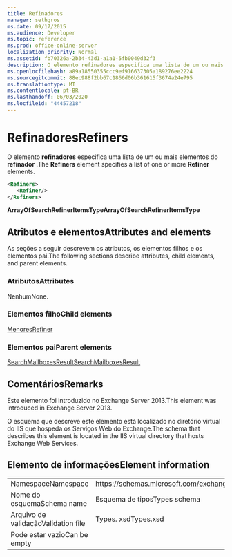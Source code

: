 ```yaml
---
title: Refinadores
manager: sethgros
ms.date: 09/17/2015
ms.audience: Developer
ms.topic: reference
ms.prod: office-online-server
localization_priority: Normal
ms.assetid: fb70326a-2b34-43d1-a1a1-5fb0049d32f3
description: O elemento refinadores especifica uma lista de um ou mais elementos do refinador.
ms.openlocfilehash: a89a18550355ccc9ef916637305a189276ee2224
ms.sourcegitcommit: 88ec988f2bb67c1866d06b361615f3674a24e795
ms.translationtype: MT
ms.contentlocale: pt-BR
ms.lasthandoff: 06/03/2020
ms.locfileid: "44457218"
---
```

# <a name="refiners"></a><span data-ttu-id="7c53b-103">Refinadores</span><span class="sxs-lookup"><span data-stu-id="7c53b-103">Refiners</span></span>

<span data-ttu-id="7c53b-104">O elemento **refinadores** especifica uma lista de um ou mais elementos do **refinador** .</span><span class="sxs-lookup"><span data-stu-id="7c53b-104">The **Refiners** element specifies a list of one or more **Refiner** elements.</span></span> 
  
```XML
<Refiners>
   <Refiner/>
</Refiners>
```

 <span data-ttu-id="7c53b-105">**ArrayOfSearchRefinerItemsType**</span><span class="sxs-lookup"><span data-stu-id="7c53b-105">**ArrayOfSearchRefinerItemsType**</span></span>
## <a name="attributes-and-elements"></a><span data-ttu-id="7c53b-106">Atributos e elementos</span><span class="sxs-lookup"><span data-stu-id="7c53b-106">Attributes and elements</span></span>

<span data-ttu-id="7c53b-107">As seções a seguir descrevem os atributos, os elementos filhos e os elementos pai.</span><span class="sxs-lookup"><span data-stu-id="7c53b-107">The following sections describe attributes, child elements, and parent elements.</span></span>
  
### <a name="attributes"></a><span data-ttu-id="7c53b-108">Atributos</span><span class="sxs-lookup"><span data-stu-id="7c53b-108">Attributes</span></span>

<span data-ttu-id="7c53b-109">Nenhum</span><span class="sxs-lookup"><span data-stu-id="7c53b-109">None.</span></span>
  
### <a name="child-elements"></a><span data-ttu-id="7c53b-110">Elementos filho</span><span class="sxs-lookup"><span data-stu-id="7c53b-110">Child elements</span></span>

[<span data-ttu-id="7c53b-111">Menores</span><span class="sxs-lookup"><span data-stu-id="7c53b-111">Refiner</span></span>](refiner.md)
  
### <a name="parent-elements"></a><span data-ttu-id="7c53b-112">Elementos pai</span><span class="sxs-lookup"><span data-stu-id="7c53b-112">Parent elements</span></span>

[<span data-ttu-id="7c53b-113">SearchMailboxesResult</span><span class="sxs-lookup"><span data-stu-id="7c53b-113">SearchMailboxesResult</span></span>](searchmailboxesresult.md)
  
## <a name="remarks"></a><span data-ttu-id="7c53b-114">Comentários</span><span class="sxs-lookup"><span data-stu-id="7c53b-114">Remarks</span></span>

<span data-ttu-id="7c53b-115">Este elemento foi introduzido no Exchange Server 2013.</span><span class="sxs-lookup"><span data-stu-id="7c53b-115">This element was introduced in Exchange Server 2013.</span></span>
  
<span data-ttu-id="7c53b-116">O esquema que descreve este elemento está localizado no diretório virtual do IIS que hospeda os Serviços Web do Exchange.</span><span class="sxs-lookup"><span data-stu-id="7c53b-116">The schema that describes this element is located in the IIS virtual directory that hosts Exchange Web Services.</span></span>
  
## <a name="element-information"></a><span data-ttu-id="7c53b-117">Elemento de informações</span><span class="sxs-lookup"><span data-stu-id="7c53b-117">Element information</span></span>

|||
|:-----|:-----|
|<span data-ttu-id="7c53b-118">Namespace</span><span class="sxs-lookup"><span data-stu-id="7c53b-118">Namespace</span></span>  <br/> |https://schemas.microsoft.com/exchange/services/2006/types  <br/> |
|<span data-ttu-id="7c53b-119">Nome do esquema</span><span class="sxs-lookup"><span data-stu-id="7c53b-119">Schema name</span></span>  <br/> |<span data-ttu-id="7c53b-120">Esquema de tipos</span><span class="sxs-lookup"><span data-stu-id="7c53b-120">Types schema</span></span>  <br/> |
|<span data-ttu-id="7c53b-121">Arquivo de validação</span><span class="sxs-lookup"><span data-stu-id="7c53b-121">Validation file</span></span>  <br/> |<span data-ttu-id="7c53b-122">Types. xsd</span><span class="sxs-lookup"><span data-stu-id="7c53b-122">Types.xsd</span></span>  <br/> |
|<span data-ttu-id="7c53b-123">Pode estar vazio</span><span class="sxs-lookup"><span data-stu-id="7c53b-123">Can be empty</span></span>  <br/> ||
   

